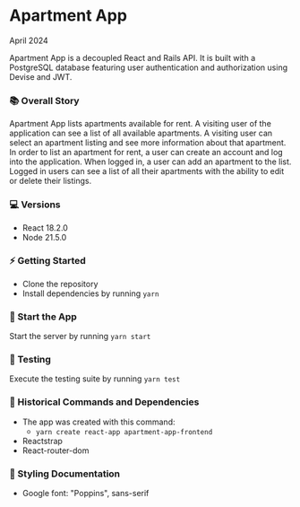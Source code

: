 # Apartment App

April 2024

Apartment App is a decoupled React and Rails API. It is built with a PostgreSQL database featuring user authentication and authorization using Devise and JWT.

### 📚 Overall Story

Apartment App lists apartments available for rent. A visiting user of the application can see a list of all available apartments. A visiting user can select an apartment listing and see more information about that apartment. In order to list an apartment for rent, a user can create an account and log into the application. When logged in, a user can add an apartment to the list. Logged in users can see a list of all their apartments with the ability to edit or delete their listings.

### 💻 Versions

- React 18.2.0
- Node 21.5.0

### ⚡️ Getting Started

- Clone the repository
- Install dependencies by running `yarn`

### 🏁 Start the App

Start the server by running `yarn start`

### 🚗 Testing

Execute the testing suite by running `yarn test`

### 🔗 Historical Commands and Dependencies

- The app was created with this command:
  - `yarn create react-app apartment-app-frontend`
- Reactstrap
- React-router-dom

### 💄 Styling Documentation

- Google font: "Poppins", sans-serif
